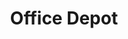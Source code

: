 ---
title: "Office Depot"
url: /oaxaca-de-juarez/office-depot-calzada-ninos-heroes-de-chapultepec/
shop: material de oficina
---